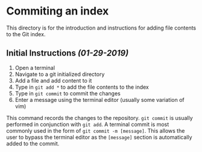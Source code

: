 # Commiting an index

This directory is for the introduction and instructions for adding file contents to the Git index.

Initial Instructions *(01-29-2019)*
-

1. Open a terminal
2. Navigate to a git initialized directory
3. Add a file and add content to it
4. Type in `git add *` to add the file contents to the index
5. Type in `git commit` to commit the changes
6. Enter a message using the terminal editor (usually some variation of vim)

This command records the changes to the repository. `git commit` is usually performed in conjunction with `git add`. A terminal commit is most commonly used in the form of `git commit -m [message]`. This allows the user to bypass the terminal editor as the `[message]` section is automatically added to the commit.
